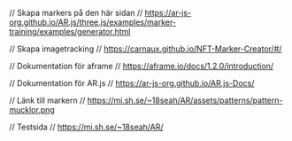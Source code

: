// Skapa markers på den här sidan //
https://ar-js-org.github.io/AR.js/three.js/examples/marker-training/examples/generator.html

// Skapa imagetracking //
https://carnaux.github.io/NFT-Marker-Creator/#/

// Dokumentation för aframe //
https://aframe.io/docs/1.2.0/introduction/

// Dokumentation för AR.js //
https://ar-js-org.github.io/AR.js-Docs/

// Länk till markern //
https://mi.sh.se/~18seah/AR/assets/patterns/pattern-mucklor.png

// Testsida //
https://mi.sh.se/~18seah/AR/
